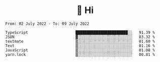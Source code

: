 <h1 align="center">👋 Hi</h1>
<!-- <h3 align="center">An enthusiastic frontend developer</h3> -->

<!--START_SECTION:waka-->

```text
From: 02 July 2022 - To: 09 July 2022

TypeScript                     ███████████████████████░░   91.39 %
JSON                           ▓░░░░░░░░░░░░░░░░░░░░░░░░   03.32 %
textmate                       ▒░░░░░░░░░░░░░░░░░░░░░░░░   01.60 %
Text                           ▒░░░░░░░░░░░░░░░░░░░░░░░░   01.16 %
JavaScript                     ▒░░░░░░░░░░░░░░░░░░░░░░░░   01.08 %
yarn.lock                      ▒░░░░░░░░░░░░░░░░░░░░░░░░   00.81 %
```

<!--END_SECTION:waka-->
